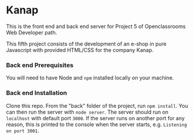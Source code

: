 # Kanap #

This is the front end and back end server for Project 5 of Openclassrooms Web Developer path.

This fifth project consists of the development of an e-shop in pure Javascript with provided HTML/CSS for the company Kanap.

### Back end Prerequisites ###

You will need to have Node and `npm` installed locally on your machine.

### Back end Installation ###

Clone this repo. From the "back" folder of the project, run `npm install`. You 
can then run the server with `node server`. 
The server should run on `localhost` with default port `3000`. If the
server runs on another port for any reason, this is printed to the
console when the server starts, e.g. `Listening on port 3001`.

